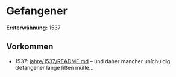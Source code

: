 # Gefangener

**Ersterwähnung:** 1537

## Vorkommen
- 1537: [jahre/1537/README.md](../jahre/1537/README.md) – und daher
mancher unſchuldig Gefangener lange ſißen müſſe...
